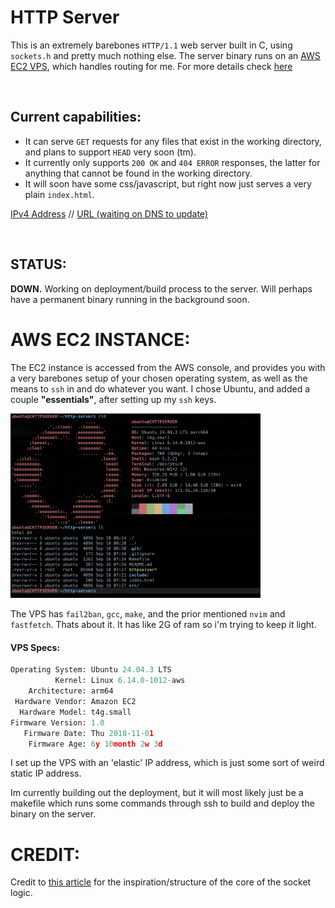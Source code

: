 # HTTP Server

This is an extremely barebones `HTTP/1.1` web server built in C, using `sockets.h` and pretty much nothing else. 
The server binary runs on an [AWS EC2 VPS](https://aws.amazon.com/ec2/), which handles routing for me. For more details check [here](#aws-ec2-instance)

<br>

## Current capabilities:
- It can serve `GET` requests for any files that exist in the working directory, and plans to support `HEAD` very soon (tm).
- It currently only supports `200 OK` and `404 ERROR` responses, the latter for anything that cannot be found in the working directory.
- It will soon have some css/javascript, but right now just serves a very plain `index.html`.

[IPv4 Address](http://3.105.0.153/)  // 
[URL (waiting on DNS to update)](http://lmeldrum.dev)

<br>

## STATUS:  
**DOWN.** Working on deployment/build process to the server. Will perhaps have a permanent binary running in the background soon.
​​
<br>

# AWS EC2 INSTANCE:
The EC2 instance is accessed from the AWS console, and provides you with a very barebones setup of your chosen operating system, as well as the means to `ssh` in and do whatever you want. I chose Ubuntu, and added a couple **"essentials"**, after setting up my `ssh` keys.

<img src="resources/ec2-ssh.png" alt="ssh into the terminal showing neofetch" width="400">

The VPS has `fail2ban`, `gcc`, `make`, and the prior mentioned `nvim` and `fastfetch`. Thats about it. It has like 2G of ram so i'm trying to keep it light.

#### VPS Specs:

```python
Operating System: Ubuntu 24.04.3 LTS
          Kernel: Linux 6.14.0-1012-aws
    Architecture: arm64
 Hardware Vendor: Amazon EC2
  Hardware Model: t4g.small
Firmware Version: 1.0
   Firmware Date: Thu 2018-11-01
    Firmware Age: 6y 10month 2w 3d
```

I set up the VPS with an 'elastic' IP address, which is just some sort of weird static IP address. 


Im currently building out the deployment, but it will most likely just be a makefile which runs some commands through ssh to build and deploy the binary on the server.

# CREDIT:
Credit to [this article](https://dev.to/jeffreythecoder/how-i-built-a-simple-http-server-from-scratch-using-c-739) for the inspiration/structure of the core of the socket logic.

